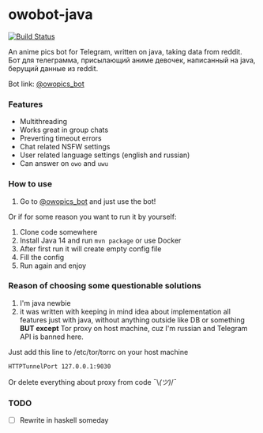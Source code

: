 # owobot-java
[![Build Status](https://travis-ci.com/ASPIRINswag/owobot-java.svg?branch=master)](https://travis-ci.com/ASPIRINswag/owobot-java)

An anime pics bot for Telegram, written on java, taking data from reddit.   
Бот для телеграмма, присылающий аниме девочек, написанный на java, берущий данные из reddit.

Bot link:  [@owopics_bot](https://t.me/owopics_bot)

### Features
* Multithreading
* Works great in group chats
* Preverting timeout errors
* Chat related NSFW settings
* User related language settings (english and russian)
* Can answer on `owo` and `uwu`

### How to use
1. Go to [@owopics_bot](https://t.me/owopics_bot) and just use the bot!

Or if for some reason you want to run it by yourself:

1. Clone code somewhere
2. Install Java 14 and run `mvn package` or use Docker
3. After first run it will create empty config file
4. Fill the config
5. Run again and enjoy

### Reason of choosing some questionable solutions
1. I'm java newbie
2. it was written with keeping in mind idea about implementation all features just with java, without anything outside like DB or something **BUT except** Tor proxy on host machine, cuz I'm russian and Telegram API is banned here. 

Just add this line to /etc/tor/torrc on your host machine
```
HTTPTunnelPort 127.0.0.1:9030
```
Or delete everything about proxy from code ¯\\_(ツ)_/¯

### TODO
- [ ] Rewrite in haskell someday
